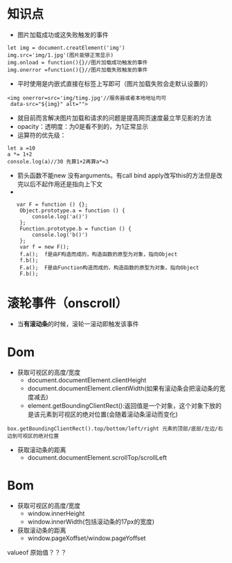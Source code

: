 # 知识点
- 图片加载成功或这失败触发的事件
```
let img = document.creatElement('img')
img.src='img/1.jpg'(图片能够正常显示)
img.onload = function(){}//图片加载成功触发的事件
img.onerror =function(){}//图片加载失败触发的事件
```
  - 平时使用是内嵌式直接在标签上写即可（图片加载失败会走默认设置的）
```
<img onerror=src='img/timg.jpg'//服务器或者本地地址均可
 data-src="${img}" alt="">
```
- 就目前而言解决图片加载和请求的问题是提高网页速度最立竿见影的方法
- opacity：透明度：为0是看不到的，为1正常显示
- 运算符的优先级：
```
let a =10
a *= 1+2
console.log(a)//30 先算1+2再算a*=3
```
- 箭头函数不能new 没有arguments。有call bind apply改写this的方法但是改完以后不起作用还是指向上下文
- 
```
   var F = function () {};
    Object.prototype.a = function () {
        console.log('a()')
    };
    Function.prototype.b = function () {
        console.log('b()')
    };
    var f = new F();
    f.a();  f是由F构造而成的，构造函数的原型为对象，指向Object
    f.b();
    F.a();  F是由Function构造而成的，构造函数的原型为对象，指向Object
    F.b();
```
# 滚轮事件（onscroll）
- 当**有滚动条**的时候，滚轮一滚动即触发该事件
# Dom
  - 获取可视区的高度/宽度
    - document.documentElement.clientHeight
    - document.documentElement.clientWidth(如果有滚动条会把滚动条的宽度减去)
    - element.getBoundingClientRect():返回值是一个对象，这个对象下放的是该元素到可视区的绝对位置(会随着滚动条滚动而变化)
  ```
  box.getBoundingClientRect().top/bottom/left/right 元素的顶部/底部/左边/右边到可视区的绝对位置
  ```
  - 获取滚动条的距离
    - document.documentElement.scrollTop/scrollLeft
# Bom
  - 获取可视区的高度/宽度
    - window.innerHeight
    - window.innerWidth(包括滚动条的17px的宽度)
  - 获取滚动条的距离
    - window.pageXoffset/window.pageYoffset

    






valueof 原始值？？？

